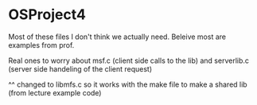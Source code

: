# OSProject4

Most of these files I don't think we actually need. Beleive most are examples from prof.

Real ones to worry about msf.c (client side calls to the lib) and serverlib.c (server side handeling of the client request)


^^ changed to libmfs.c so it works with the make file to make a shared lib (from lecture example code)

